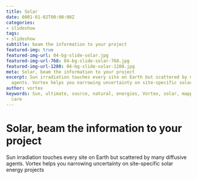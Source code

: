 ```yaml
---
title: Solar
date: 0001-01-02T00:00:00Z
categories:
- slideshow
tags:
- slideshow
subtitle: beam the information to your project
featured-img: true
featured-img-url: 04-bg-slide-solar.jpg
featured-img-url-768: 04-bg-slide-solar-768.jpg
featured-img-url-1280: 04-bg-slide-solar-1280.jpg
meta: Solar, beam the information to your project
excerpt: Sun irradiation touches every site on Earth but scattered by many diffusive
  agents. Vortex helps you narrowing uncertainty on site-specific solar energy projects.
author: vortex
keywords: Sun, ultimate, source, natural, energies, Vortex, solar, mapping, prospecting,
  care
---
```


# Solar, beam the information to your project

Sun irradiation touches every site on Earth but scattered by many diffusive agents. Vortex helps you narrowing uncertainty on site-specific solar energy projects